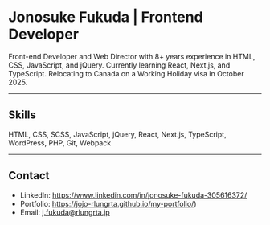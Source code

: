 # Jonosuke Fukuda | Frontend Developer

Front-end Developer and Web Director with 8+ years experience in HTML, CSS, JavaScript, and jQuery. Currently learning React, Next.js, and TypeScript. Relocating to Canada on a Working Holiday visa in October 2025.

---

## Skills
HTML, CSS, SCSS, JavaScript, jQuery, React, Next.js, TypeScript, WordPress, PHP, Git, Webpack

---

## Contact
- LinkedIn: https://www.linkedin.com/in/jonosuke-fukuda-305616372/
- Portfolio: https://jojo-rlungrta.github.io/my-portfolio/)
- Email: j.fukuda@rlungrta.jp

